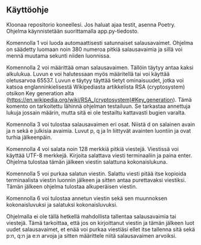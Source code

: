 ## Käyttöohje

Kloonaa repositorio koneellesi. Jos haluat ajaa testit, asenna Poetry. Ohjelma käynnistetään suorittamalla app.py-tiedosto.

Komennolla 1 voi luoda automaattisesti satunnaiset salausavaimet. Ohjelma on säädetty luomaan noin 380 numeroa pitkiä salausavaimia ja sillä voi mennä muutama sekunti niiden luonnissa.

Komennolla 2 voi määrittää oman salausavaimen. Tällöin täytyy antaa kaksi alkulukua. Luvun e voi halutessaan myös määritellä tai voi käyttää oletusarvoa 65537. Luvun e täytyy täyttää tietyt ominaisuudet, jotka voi katsoa englanninkielisestä Wikipediasta artikkelista RSA (cryptosystem) otsikon Key generation alta (https://en.wikipedia.org/wiki/RSA_(cryptosystem)#Key_generation). Tämä komento on tarkoitettu lähinnä ohjelman testailuun. Se tarkastaa annettuja lukuja jossain määrin, mutta sitä ei ole testailtu kattavasti bugien varalta.

Komennolla 3 voi tulostaa salausavaimen eri osat. Niistä d on salainen avain ja n sekä e julkisia avaimia. Luvut p, q ja ln liittyvät avainten luontiin ja ovat turhia jälkeenpäin.

Komennolla 4 voi salata noin 128 merkkiä pitkiä viestejä. Viestissä voi käyttää UTF-8 merkkejä.  Kirjoita salattava viesti terminaaliin ja paina enter. Ohjelma tulostaa tämän jälkeen viestin salattuna kokonaislukuna.

Komennolla 5 voi purkaa salatun viestin. Salattu viesti pitää itse kopioida terminaalista viestin luonnin jälkeen ja sitten antaa purettavaksi viestiksi. Tämän jälkeen ohjelma tulostaa alkuperäisen viestin.

Komennolla 6 voi tulostaa annetun viestin sekä sen muunnoksen kokonaisluvuksi ja salatuksi kokonaisluvuksi.

Ohjelmalla ei ole tällä hetkellä mahdollista tallentaa salausavaimia tai viestejä. Tämä tarkoittaa, että jos on kirjoittanut viestin ja tämän jälkeen luot uudet salausavaimet, et enää voi purkaa viestiäsi ellet itse tallenna sitä sekä p:n, q:n ja e:n arvoja ja sitten määrittele niitä salausavaimen arvoiksi.
